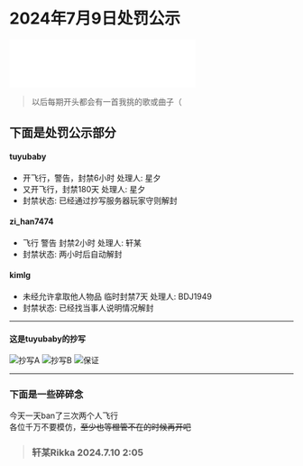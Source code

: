 # 2024年7月9日处罚公示

<iframe frameborder="no" border="0" marginwidth="0" marginheight="0" width=330 height=86 src="//music.163.com/outchain/player?type=2&id=22707003&auto=1&height=66"></iframe>

> 以后每期开头都会有一首我挑的歌或曲子（

## 下面是处罚公示部分

#### tuyubaby
- 开飞行，警告，封禁6小时 处理人: 星夕<br/>
- <addr title="byd被抓了还开是吧 他妈的，当我们是假的啊.jpg">又开飞行，封禁180天 处理人: 星夕<addr/>
- 封禁状态: 已经通过抄写服务器玩家守则解封

#### zi_han7474
- 飞行 警告 封禁2小时 处理人: 轩某
- 封禁状态: 两小时后自动解封

#### kimlg
- 未经允许拿取他人物品 临时封禁7天 处理人: BDJ1949
- 封禁状态: 已经找当事人说明情况解封

---
#### 这是tuyubaby的抄写

<picture>
  <source srcset="image/tuyubaby/tuyubaby的抄写A.webp">
  <image src="img/tuyubaby的抄写A.jpg" alt="抄写A">
</picture>

<picture>
  <source srcset="image/tuyubaby/tuyubaby的抄写B.webp">
  <image src="img/tuyubaby的抄写B.jpg" alt="抄写B">
</picture>

<picture>
  <source srcset="image/tuyubaby/tuyubaby的保证.webp">
  <image src="img/tuyubaby的保证.jpg" alt="保证">
</picture>

---

### 下面是一些碎碎念

今天一天ban了三次两个人飞行  
各位千万不要模仿，~~至少也等橙管不在的时候再开吧~~

> ### 轩某Rikka 2024.7.10 2:05

